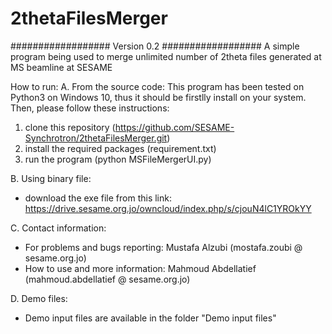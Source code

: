 # 2thetaFilesMerger
##################
Version 0.2
##################
A simple program being used to merge unlimited number of 2theta files generated at MS beamline at SESAME

How to run: 
A. From the source code: 
This program has been tested on Python3 on Windows 10, thus it should be firstlly install on your system. Then, please follow these instructions: 

1. clone this repository (https://github.com/SESAME-Synchrotron/2thetaFilesMerger.git)
2. install the required packages (requirement.txt)
3. run the program (python MSFileMergerUI.py)

B. Using binary file: 
- download the exe file from this link: https://drive.sesame.org.jo/owncloud/index.php/s/cjouN4lC1YROkYY 

C. Contact information:
- For problems and bugs reporting: Mustafa Alzubi (mostafa.zoubi @ sesame.org.jo)
- How to use and more information: Mahmoud Abdellatief (mahmoud.abdellatief @ sesame.org.jo)

D. Demo files: 
- Demo input files are available in the folder "Demo input files"
